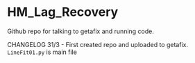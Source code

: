 # HM_Lag_Recovery
Github repo for talking to getafix and running code.

CHANGELOG
31/3 - First created repo and uploaded to getafix. `LineFit01.py` is main file 